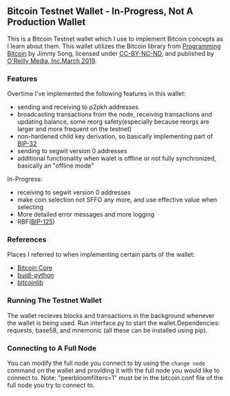 ## Bitcoin Testnet Wallet - In-Progress, Not A Production Wallet
This is a Bitcoin Testnet wallet which I use to implement Bitcoin concepts as I learn about them.
This wallet utilizes the Bitcoin library from [Programming Bitcoin](https://www.oreilly.com/library/view/programming-bitcoin/9781492031482/) by Jimmy Song, licensed under [CC-BY-NC-ND](https://creativecommons.org/licenses/by-nc-nd/4.0/legalcode), and published by [O'Reilly Media, Inc.March 2019](https://learning.oreilly.com/library/publisher/oreilly-media-inc/). 

### Features
Overtime I've implemented the following features in this wallet:
- sending and receiving to p2pkh addresses
- broadcasting transactions from the node, receiving transactions and updating balance, some reorg safety(especially because reorgs are larger and more frequent on the testnet)
- non-hardened child key derivation, so basically implementing part of [BIP-32](https://github.com/bitcoin/bips/blob/master/bip-0032.mediawiki)
- sending to segwit version 0 addresses
- additional functionality when walet is offline or not fully synchronized, basically an "offline mode"

In-Progress:
- receiving to segwit version 0 addresses
- make coin selection not SFFO any more, and use effective value when selecting
- More detailed error messages and more logging
- RBF([BIP-125](https://github.com/bitcoin/bips/blob/master/bip-0125.mediawiki))

### References
Places I referred to when implementing certain parts of the wallet:
- [Bitcoin Core](https://github.com/bitcoin/bitcoin)
- [buidl-python](https://github.com/buidl-bitcoin/buidl-python/blob/main/LICENSE.md)
- [bitcoinlib](https://github.com/1200wd/bitcoinlib)

### Running The Testnet Wallet
The wallet recieves blocks and transactions in the background whenever the wallet is being used. Run interface.py to start the wallet.Dependencies: requests, base58, and mnemonic (all these can be installed using pip).

### Connecting to A Full Node
You can modify the full node you connect to by using the `change node` command on the wallet and providing it with the full node you would like to connect to.
Note: "peerbloomfilters=1" must be in the bitcoin.conf file of the full node you try to connect to.
